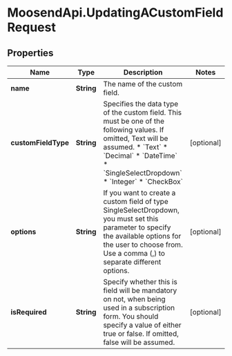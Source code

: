 # MoosendApi.UpdatingACustomFieldRequest

## Properties
Name | Type | Description | Notes
------------ | ------------- | ------------- | -------------
**name** | **String** | The name of the custom field. | 
**customFieldType** | **String** | Specifies the data type of the custom field. This must be one of the following values. If omitted, Text will be assumed. * &#x60;Text&#x60; * &#x60;Decimal&#x60; * &#x60;DateTime&#x60; * &#x60;SingleSelectDropdown&#x60; * &#x60;Integer&#x60; * &#x60;CheckBox&#x60; | [optional] 
**options** | **String** | If you want to create a custom field of type SingleSelectDropdown, you must set this parameter to specify the available options for the user to choose from. Use a comma (,) to separate different options. | [optional] 
**isRequired** | **String** | Specify whether this is field will be mandatory on not, when being used in a subscription form. You should specify a value of either true or false. If omitted, false will be assumed. | [optional] 


